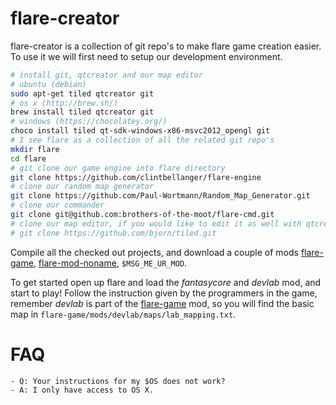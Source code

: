 # flare-creator

flare-creator is a collection of git repo's to make flare game creation easier.
To use it we will first need to setup our development environment.

```sh
# install git, qtcreator and our map editor
# ubuntu (debian)
sudo apt-get tiled qtcreator git
# os x (http://brew.sh/)
brew install tiled qtcreator git
# windows (https://chocolatey.org/)
choco install tiled qt-sdk-windows-x86-msvc2012_opengl git
# I see flare as a collection of all the related git repo's
mkdir flare
cd flare
# git clone our game engine into flare directory
git clone https://github.com/clintbellanger/flare-engine
# clone our random map generator
git clone https://github.com/Paul-Wortmann/Random_Map_Generator.git
# clone our commander
git clone git@github.com:brothers-of-the-moot/flare-cmd.git
# clone our map editor, if you would like to edit it as well with qtcreator.
# git clone https://github.com/bjorn/tiled.git 
```

Compile all the checked out projects, and download a couple of mods [flare-game], [flare-mod-noname], `$MSG_ME_UR_MOD`.

To get started open up flare and load the *fantasycore* and *devlab* mod, and start to play!
Follow the instruction given by the programmers in the game, remember *devlab* is part of the [flare-game] mod, 
so you will find the basic map in `flare-game/mods/devlab/maps/lab_mapping.txt`.

# FAQ

	- Q: Your instructions for my $OS does not work?
	- A: I only have access to OS X.

[flare-engine]: https://github.com/clintbellanger/flare-engine
[flare-game]: https://github.com/clintbellanger/flare-game
[map-generator]: https://github.com/Paul-Wortmann/Random_Map_Generator.git
[flare-mod-noname]: https://github.com/igorko/flare-mod-noname.git 
[tiled]: http://www.mapeditor.org/
<link rel="stylesheet" type="text/css" href="http://goo.gl/A0Ah1C">

